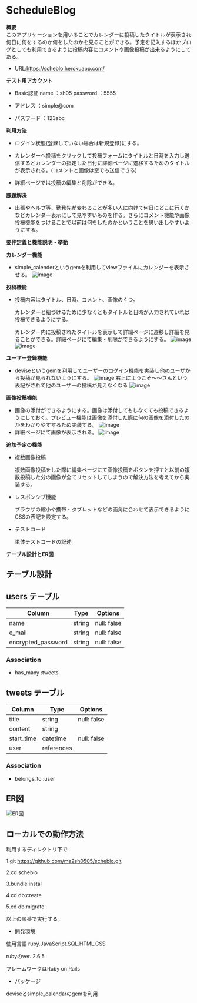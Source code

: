 # ScheduleBlog



 **概要**  
このアプリケーションを用いることでカレンダーに投稿したタイトルが表示され何日に何をするのか何をしたのかを見ることができる。予定を記入するほかブログとしても利用できるように投稿内容にコメントや画像投稿が出来るようにしてある。

- URL:https://scheblo.herokuapp.com/

 **テスト用アカウント**
- Basic認証
  name ：sh05
  password ：5555

- アドレス  ：simple@com
- パスワード  ：123abc

 **利用方法**
  
- ログイン状態(登録していない場合は新規登録)にする。
  
- カレンダーへ投稿をクリックして投稿フォームにタイトルと日時を入力し送信するとカレンダーの指定した日付に詳細ページに遷移するためのタイトルが表示される。(コメントと画像は空でも送信できる)
  
- 詳細ページでは投稿の編集と削除ができる。

 **課題解決**
- 出張やヘルプ等、勤務先が変わることが多い人に向けて何日にどこに行くかなどカレンダー表示にして見やすいものを作る。さらにコメント機能や画像投稿機能をつけることで以前は何をしたのかということを思い出しやすいようにする。

 **要件定義と機能説明・挙動**
  
 **カレンダー機能**  
 - simple_calenderというgemを利用してviewファイルにカレンダーを表示させる。
![image](https://user-images.githubusercontent.com/72375725/100194425-0648ae80-2f39-11eb-8b91-8d2796aa7de3.png)

 **投稿機能**
 - 投稿内容はタイトル、日時、コメント、画像の４つ。
  
   カレンダーと紐づけるために少なくともタイトルと日時が入力されていれば投稿できるようにする。
  
   カレンダー内に投稿されたタイトルを表示して詳細ページに遷移し詳細を見ることができる。詳細ページにて編集・削除ができるようにする。
 ![image](https://user-images.githubusercontent.com/72375725/100199610-c259a780-2f40-11eb-908a-761573dad032.png)
 ![image](https://user-images.githubusercontent.com/72375725/100194249-aeaa4300-2f38-11eb-8949-28cf7f832ae1.png)

 **ユーザー登録機能**
- deviseというgemを利用してユーザーのログイン機能を実装し他のユーザから投稿が見られないようにする。
![image](https://user-images.githubusercontent.com/72375725/100200016-62afcc00-2f41-11eb-8004-adaadb3d4292.png)
右上にようこそ〜〜さんという表記がされて他のユーザーの投稿が見えなくなる
![image](https://user-images.githubusercontent.com/72375725/100200105-7f4c0400-2f41-11eb-925d-24f1daffe02c.png)


 **画像投稿機能**
- 画像の添付ができるようにする。画像は添付してもしなくても投稿できるようにしておく。プレビュー機能は画像を添付した際に何の画像を添付したのかをわかりやすするため実装する。
 ![image](https://user-images.githubusercontent.com/72375725/100205046-f6849680-2f47-11eb-818a-da2930bd3f64.png)
- 詳細ページにて画像が表示される。
 ![image](https://user-images.githubusercontent.com/72375725/100195423-aa7f2500-2f3a-11eb-99d6-7156675c6089.png)

 **追加予定の機能**
  
  - 複数画像投稿

    複数画像投稿をした際に編集ページにて画像投稿をボタンを押すと以前の複数投稿した分の画像が全てリセットしてしまうので解決方法を考えてから実装する。

  - レスポンシブ機能

    ブラウザの縮小や携帯・タブレットなどの画角に合わせて表示できるようにCSSの表記を設定する。
    
  - テストコード

    単体テストコードの記述

 **テーブル設計とER図**
  
  

## テーブル設計

## users テーブル

| Column             | Type   | Options     |
| ------------------ | ------ | ----------- |
| name               | string | null: false |
| e_mail             | string | null: false |
| encrypted_password | string | null: false |

### Association

- has_many :tweets

## tweets テーブル

| Column             | Type       | Options     |
| ------------------ | ---------- | ----------- |
| title              | string     | null: false |
| content            | string     |             |
| start_time         | datetime   | null: false |
| user               | references |             |

### Association

- belongs_to :user


## ER図
 ![ER図](https://user-images.githubusercontent.com/72375725/100192677-ba483a80-2f35-11eb-8f53-c80bd38fb7b9.png)


 ## ローカルでの動作方法
  利用するディレクトリ下で

  1.git https://github.com/ma2sh0505/scheblo.git  
  
  2.cd scheblo
  
  3.bundle instal

  4.cd db:create  
  
  5.cd db:migrate

  以上の順番で実行する。
  
  - 開発環境
  

  使用言語 ruby.JavaScript.SQL.HTML.CSS
  
  rubyのver. 2.6.5
  
  フレームワークはRuby on Rails
  
  - パッケージ

  deviseとsimple_calendarのgemを利用
